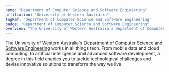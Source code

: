 ```yaml
---
name: "Department of Computer Science and Software Engineering"
affiliation: "University of Western Australia"
tagRef: "Department of Computer Science and Software Engineering"
badge: "Department of Computer Science and Software Engineering"
overview: "The University of Western Australia's Department of Computer Science and Software Engineering works in all things tech. From mobile data and cloud computing, to artificial intelligence and advanced software development, a degree in this field enables you to tackle technological challenges and devise innovative solutions to transform the way we live"
---
```


The University of Western Australia's [Department of Computer Science and Software Engineering](https://www.uwa.edu.au/schools/physics-mathematics-computing/department-of-computer-science-and-software-engineering) works in all things tech. From mobile data and cloud computing, to artificial intelligence and advanced software development, a degree in this field enables you to tackle technological challenges and devise innovative solutions to transform the way we live